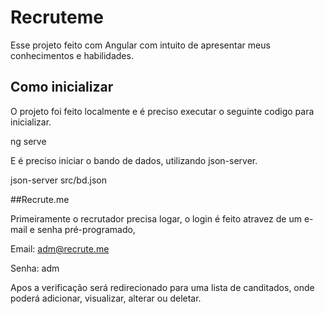 # Recruteme

Esse projeto feito com Angular com intuito de apresentar meus conhecimentos e habilidades.

## Como inicializar

O projeto foi feito localmente e é preciso executar o seguinte codigo para inicializar.

ng serve

E é preciso iniciar o bando de dados, utilizando json-server.

json-server src/bd.json

##Recrute.me

Primeiramente o recrutador precisa logar, o login é feito atravez de um e-mail e senha pré-programado,

Email: adm@recrute.me

Senha: adm

Apos a verificação será redirecionado para uma lista de canditados, onde poderá adicionar, visualizar, alterar ou deletar.
